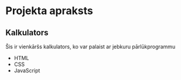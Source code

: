 # Projekta apraksts

## Kalkulators

Šis ir vienkāršs kalkulators, ko var palaist ar jebkuru pārlūkprogrammu
- HTML
- CSS
- JavaScript
